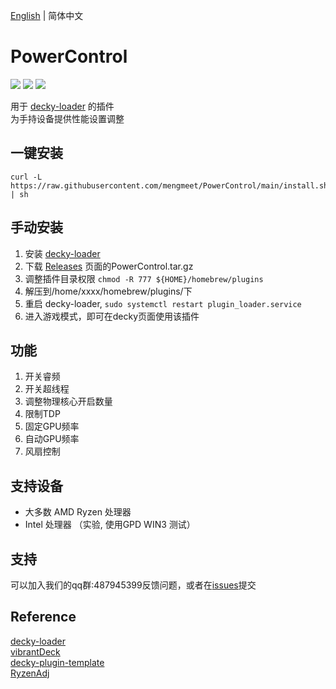 [English](./README_en.md) | 简体中文

# PowerControl

[![](https://img.shields.io/github/downloads/mengmeet/PowerControl/total.svg)](https://gitHub.com/mengmeet/PowerControl/releases) [![](https://img.shields.io/github/downloads/mengmeet/PowerControl/latest/total)](https://github.com/mengmeet/PowerControl/releases/latest) [![](https://img.shields.io/github/v/release/mengmeet/PowerControl)](https://github.com/mengmeet/PowerControl/releases/latest)

用于 [decky-loader](https://github.com/SteamDeckHomebrew/decky-loader) 的插件  
为手持设备提供性能设置调整

## 一键安装
```
curl -L https://raw.githubusercontent.com/mengmeet/PowerControl/main/install.sh | sh
```

## 手动安装

1. 安装 [decky-loader](https://github.com/SteamDeckHomebrew/decky-loader)
2. 下载 [Releases](https://github.com/Gawah/PowerControl/releases) 页面的PowerControl.tar.gz
3. 调整插件目录权限 `chmod -R 777 ${HOME}/homebrew/plugins`
4. 解压到/home/xxxx/homebrew/plugins/下
5. 重启 decky-loader, `sudo systemctl restart plugin_loader.service`
6. 进入游戏模式，即可在decky页面使用该插件


## 功能
1. 开关睿频
2. 开关超线程
3. 调整物理核心开启数量
4. 限制TDP
5. 固定GPU频率
6. 自动GPU频率
7. 风扇控制

## 支持设备
- 大多数 AMD Ryzen 处理器
- Intel 处理器 （实验, 使用GPD WIN3 测试）


<!-- ## 性能调整范围预设
> 以下为各个芯片对应的预设TDP

|      芯片        | TDP | 
| --------------- | ---- |
| AMD 3050e       | 12 W |
| AMD 4800U 4500U | 25 W | 
| AMD 5560U       | 18 W |
| AMD 5700U       | 28 W |
| AMD 5800U 5825U | 30 W |
| AMD 6800U       | 40 W |
| AMD 7840U       | 40 W |
| AMD 7735U       | 40 W |
| AMD 7735HS      | 45 W |
| 其他             | 18 W | -->

<!-- > 以下为各个机型对应的预设TDP(覆盖芯片预设)和风扇适配情况(已适配：经过测试可以正常使用|待验证：未经测试不确定是否存在问题|未适配：隐藏风扇设置选项，等待适配后开放 )

|      机型        | TDP | 风扇适配 | 
| --------------- | ---- | ------ |
| AYA AIR         | 18 W | 待验证 |
| AYA AIR 1S      | 25 W | 未适配 |
| AYA AIR Pro     | 20 W | 待验证 |
| AYA AIR Plus    | 30 W | 未适配 | 
| AYANEO 2        | 30 W | 待验证 |
| AYANEO 2S       | 30 W | 待验证 |
| AYANEO GEEK     | 30 W | 待验证 |
| AYANEO GEEK 1S  | 30 W | 待验证 |
| ONEXPLAYER Mini | 30 W | 待验证 |
| AYA NEXT        | 35 W | 未适配 |
| ONEXPLAYER Mini Pro  | 40 W | 待验证 |
| AOKZOE A1 AR07       | 40 W | 待验证 |
| ONEXPLAYER 2 ARP23   | 45 W | 已适配 |
| GPD WINMAX2     | 45 W | 待验证 |
| GPD WIN4     | 45 W | 待验证 |
| GPD WIN Mini     | 30 W | 已适配 |
| ROG Ally        | 30 W | 未适配 | -->

<!-- **TDP调整基于ryzenadj,因此只支持ryzenadj支持的cpu列表.如有未列出的cpu或者给出的范围数值不正确,请在[issues](https://github.com/Gawah/PowerControl/issues)提交** -->

## 支持
可以加入我们的qq群:487945399反馈问题，或者在[issues](https://github.com/Gawah/PowerControl/issues)提交

## Reference
[decky-loader](https://github.com/SteamDeckHomebrew/decky-loader)  
[vibrantDeck](https://github.com/libvibrant/vibrantDeck)  
[decky-plugin-template](https://github.com/SteamDeckHomebrew/decky-plugin-template)  
[RyzenAdj](https://github.com/FlyGoat/RyzenAdj)  
